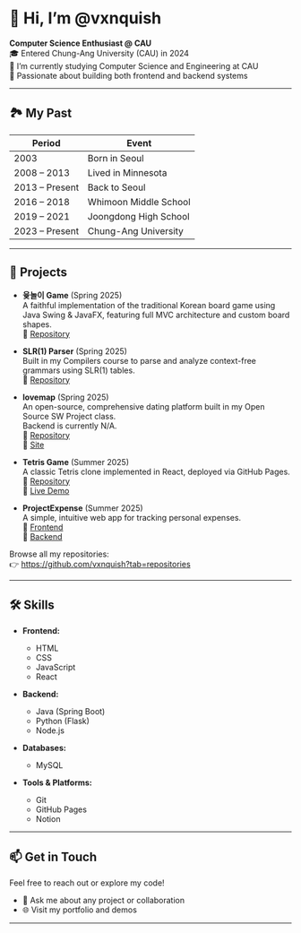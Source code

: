 # 👋 Hi, I’m @vxnquish

**Computer Science Enthusiast @ CAU**  
🎓 Entered Chung-Ang University (CAU) in 2024  
🔭 I’m currently studying Computer Science and Engineering at CAU  
🌱 Passionate about building both frontend and backend systems  

---

## 🏞️ My Past

| Period         | Event                         |
| -------------- | ----------------------------- |
| 2003           | Born in Seoul                 |
| 2008 – 2013    | Lived in Minnesota            |
| 2013 – Present | Back to Seoul                 |
| 2016 – 2018    | Whimoon Middle School         |
| 2019 – 2021    | Joongdong High School         |
| 2023 – Present | Chung-Ang University          |

---

## 🚀 Projects

- **윷놀이 Game** (Spring 2025)  
  A faithful implementation of the traditional Korean board game using Java Swing & JavaFX, featuring full MVC architecture and custom board shapes.  
  🔗 [Repository](https://github.com/vxnquish/CAU_YUTGAME)  

- **SLR(1) Parser** (Spring 2025)  
  Built in my Compilers course to parse and analyze context-free grammars using SLR(1) tables.  
  🔗 [Repository](https://github.com/vxnquish/Compiler_SLR1)  

- **lovemap** (Spring 2025)  
  An open-source, comprehensive dating platform built in my Open Source SW Project class.  
  Backend is currently N/A.  
  🔗 [Repository](https://github.com/vxnquish/OSSW_Ready)  
  🔗 [Site](https://rureadylovemap.com)  

- **Tetris Game** (Summer 2025)  
  A classic Tetris clone implemented in React, deployed via GitHub Pages.  
  🔗 [Repository](https://github.com/vxnquish/tetris-react)  
  🔗 [Live Demo](https://vxnquish.github.io/tetris-react/)  

- **ProjectExpense** (Summer 2025)  
  A simple, intuitive web app for tracking personal expenses.  
  🔗 [Frontend](https://github.com/vxnquish/expense-frontend)  
  🔗 [Backend](https://github.com/vxnquish/expense-backend)  

Browse all my repositories:  
👉 https://github.com/vxnquish?tab=repositories  

---

## 🛠️ Skills

- **Frontend:**  
  - HTML  
  - CSS  
  - JavaScript  
  - React  

- **Backend:**  
  - Java (Spring Boot)  
  - Python (Flask)  
  - Node.js  

- **Databases:**  
  - MySQL  

- **Tools & Platforms:**  
  - Git  
  - GitHub Pages  
  - Notion  

---

## 📫 Get in Touch

Feel free to reach out or explore my code!  
- 💬 Ask me about any project or collaboration  
- 🌐 Visit my portfolio and demos  

---

